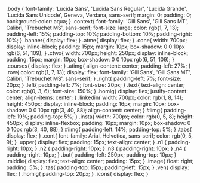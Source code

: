 .body {
    font-family: 'Lucida Sans', 'Lucida Sans Regular', 'Lucida Grande', 'Lucida Sans Unicode', Geneva, Verdana, sans-serif;
    margin: 0;
    padding: 0;
    background-color: aqua;
  }
.context{
    font-family: 'Gill Sans', 'Gill Sans MT', Calibri, 'Trebuchet MS', sans-serif;
    font-size: large;
    color: rgb(1, 7, 13);
    padding-left: 15%;
    padding-top: 10%;
    padding-bottom: 10%;
    padding-right: 10%;
}
.banner{
    display: flex;
}
.atme{
    display: flex;
}
.cone{
   width: 700px;
   display: inline-block;
   padding: 15px;
   margin: 10px;
   box-shadow: 0 0 10px rgb(6, 51, 109);
}
.ctwo{
   width: 700px;
   height: 250px;
   display: inline-block;
   padding: 15px;
   margin: 10px;
   box-shadow: 0 0 10px  rgb(6, 51, 109);
}
.courses{
   display: flex; 
}
.atimg{
    align-content: center;
    padding-left: 27%;
}
.row{
    color: rgb(1, 7, 13);
    display: flex;
    font-family: 'Gill Sans', 'Gill Sans MT', Calibri, 'Trebuchet MS', sans-serif;
}
.right{
    padding-left: 7%;
    font-size: 20px;
}
.left{
    padding-left: 7%;
    font-size: 20px;
}
.text{
    text-align: center;
    color: rgb(0, 3, 6);
    font-size: 150%;
}
.homig{
    display: flex;
    justify-content: center;
    align-items: center;
}
.linkedin{
    width: 700px;
    color: rgb(1, 8, 14);
    height: 450px;
    display: inline-block;
    padding: 16px;
    margin: 10px;
    box-shadow: 0 0 10px rgb(3, 40, 88);
    align-content: center;
}
#limg{
    padding-left: 19%;
    padding-top: 5%;
}
.insta{
    width: 700px;
    color: rgb(0, 5, 8);
    height: 450px;
    display: inline-flexbox;
    padding: 16px;
    margin: 10px;
    box-shadow: 0 0 10px rgb(3, 40, 88);
}
#iimg{
    padding-left: 14%;
    padding-top: 5%;
}
.tabs{
    display: flex;
}
.cont{
    font-family: Arial, Helvetica, sans-serif;
    color: rgb(0, 5, 9);
}
.upper{
    display: flex;
    padding: 15px;
    text-align: center;
}
.n1
{
    padding-right: 10px;
}
.n2
{
    padding-right: 10px;
}
.n3
{
    padding-right: 10px;
}
.n4
{
    padding-right: 10px;
}
.but{
    padding-left: 250px;
    padding-top: 10px;
}
.middle{
    display: flex;
    text-align: center;
    padding: 15px;
}
.image{
    float: right;
    padding: 5%;
}
.tas{
    padding-top: 15px;
    padding-left: 15px;
}
.ven{
    display: flex;
}
.homig{
    padding-top: 20px;
}
.icons{
    display: flex;
}
